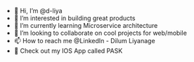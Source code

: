 - 👋 Hi, I’m @d-liya
- 👀 I’m interested in building great products
- 🌱 I’m currently learning Microservice architecture 
- 💞️ I’m looking to collaborate on cool projects for web/mobile
- 📫 How to reach me @LinkedIn - Dilum Liyanage 
- 📱 Check out my IOS App called PASK

<!---
d-liya/d-liya is a ✨ special ✨ repository because its `README.md` (this file) appears on your GitHub profile.
You can click the Preview link to take a look at your changes.
--->

